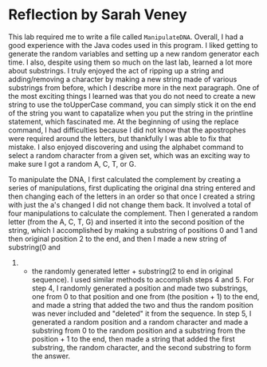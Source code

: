 # Reflection by Sarah Veney

This lab required me to write a file called `ManipulateDNA`. Overall, I had a
good experience with the Java codes used in this program. I liked getting to
generate the random variables and setting up a new random generator each time.
I also, despite using them so much on the last lab, learned a lot more about
substrings. I truly enjoyed the act of ripping up a string and adding/removing
a character by making a new string made of various substrings from before,
which I describe more in the next paragraph. One of the most exciting things I
learned was that you do not need to create a new string to use the toUpperCase
command, you can simply stick it on the end of the string you want to
capatalize when you put the string in the printline statement, which fascinated
me. At the beginning of using the replace command, I had difficulties because I
did not know that the apostrophes were required around the letters, but
thankfully I was able to fix that mistake. I also enjoyed discovering and using
the alphabet command to select a random character from a given set, which was
an exciting way to make sure I got a random A, C, T, or G.

To manipulate the DNA, I first calculated the complement by creating a series
of manipulations, first duplicating the original dna string entered and then
changing each of the letters in an order so that once I created a string with
just the a's changed I did not change them back. It involved a total of four
manipulations to calculate the complement. Then I generated a random letter
(from the A, C, T, G) and inserted it into the second position of the string,
which I accomplished by making a substring of positions 0 and 1 and then
original position 2 to the end, and then I made a new string of substring(0 and
1) + the randomly generated letter + substring(2 to end in original sequence).
I used similar methods to accomplish steps 4 and 5. For step 4, I randomly
generated a position and made two substrings, one from 0 to that position and
one from (the position + 1) to the end, and made a string that added the two
and thus the random position was never included and "deleted" it from the
sequence. In step 5, I generated a random position and a random character and
made a substring from 0 to the random position and a substring from the
position + 1 to the end, then made a string that added the first substring, the
random character, and the second substring to form the answer.
